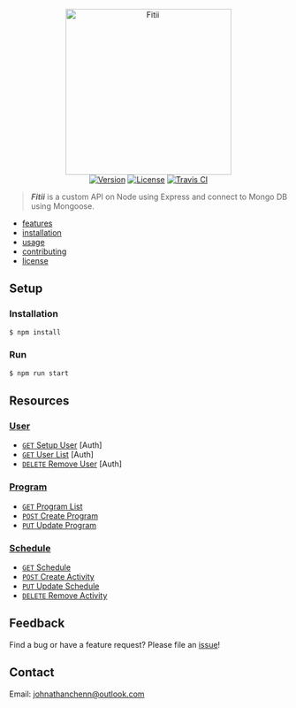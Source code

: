 <p align="center">
  <img src="/logo.png" width="300" alt="Fitii">
  <br>
  <a href="#"><img src="https://img.shields.io/badge/npm-v1.4.5-42b983.svg" alt="Version"></a>
  <a href="#"><img src="https://img.shields.io/badge/license-MIT-blue.svg" alt="License"></a>
  <a href="#"><img src="https://img.shields.io/badge/build-passing-brightgreen.svg" alt="Travis CI"></a>
</p>

> ***Fitii*** is a custom API on Node using Express and connect to Mongo DB using Mongoose.

- [features](#features)
- [installation](#installation)
- [usage](#usage)
- [contributing](#contributing)
- [license](#license)

## Setup

### Installation

```js
$ npm install
```

### Run

```js
$ npm run start
```

## Resources
### [User](User.md)
- [```GET``` Setup User]() [Auth]
- [```GET``` User List]() [Auth]
- [```DELETE``` Remove User]() [Auth]

### [Program](Program.md)
- [```GET``` Program List]()
- [```POST``` Create Program](program/POST_Create.md)
- [```PUT``` Update Program]()

### [Schedule](schedule.md)
- [```GET``` Schedule](GET.md)
- [```POST``` Create Activity]()
- [```PUT``` Update Schedule]()
- [```DELETE``` Remove Activity]()



## Feedback
Find a bug or have a feature request? Please file an <a href="https://github.com/johnathanachen/FitnessAPI/issues" targe="_blank">issue</a>!

## Contact
Email: [johnathanchenn@outlook.com](mailto:johnathanchenn@outlook.com)

